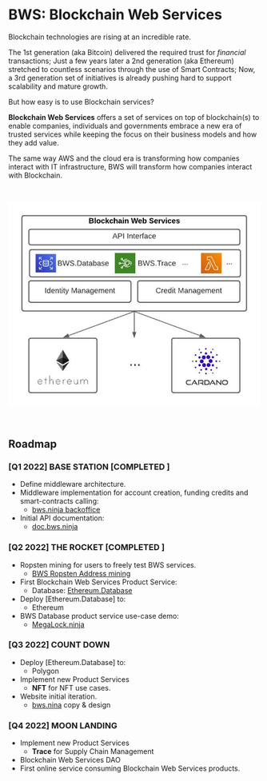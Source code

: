 <script src="https://kit.fontawesome.com/ed4fd3e862.js" crossorigin="anonymous"></script>

# BWS: Blockchain Web Services

Blockchain technologies are rising at an incredible rate.

The 1st generation (aka Bitcoin) delivered the required trust for _financial_ transactions; Just a few years later a 2nd generation (aka Ethereum) stretched to countless scenarios through the use of Smart Contracts; Now, a 3rd generation set of initiatives is already pushing hard to support scalability and mature growth.

But how easy is to use Blockchain services?

**Blockchain Web Services** offers a set of services on top of blockchain(s) to enable companies, individuals and governments embrace a new era of trusted services while keeping the focus on their business models and how they add value.

The same way AWS and the cloud era is transforming how companies interact with IT infrastructure, BWS will transform how companies interact with Blockchain.

<br/>

<p align="center">
  <img src="img/BWS_API_Layer.jpeg" />
</p>

<br/>

## <a name="roadmap"></a>Roadmap

### [Q1 2022] **BASE STATION** [COMPLETED <i class="fa-solid fa-rocket"></i>]

- Define middleware architecture.
- Middleware implementation for account creation, funding credits and smart-contracts calling:
  - [bws.ninja backoffice](https://bws.ninja/)
- Initial API documentation:
  - [doc.bws.ninja](https://doc.bws.ninja/)

### [Q2 2022] **THE ROCKET** [COMPLETED <i class="fa-solid fa-rocket"></i>]

- Ropsten mining for users to freely test BWS services.
  - [BWS Ropsten Address mining](https://ropsten.etherscan.io/address/0x9089Db83F0590EC2eD01A5Eb4F8584Dd6F4bDaC7#mine)
- First Blockchain Web Services Product Service:
  - Database: [Ethereum.Database](https://github.com/NachoColl/blockchain-web-services/tree/Ethereum.Database.Immutable/contracts/ethereum)
- Deploy [Ethereum.Database] to:
  - Ethereum
- BWS Database product service use-case demo:
  - [MegaLock.ninja](https://megalock.ninja)

### [Q3 2022] **COUNT DOWN**

- Deploy [Ethereum.Database] to:
  - Polygon
- Implement new Product Services
  - **NFT** for NFT use cases.
- Website initial iteration.
  - [bws.nina](https://bws.ninja/) copy & design

### [Q4 2022] **MOON LANDING**

- Implement new Product Services
  - **Trace** for Supply Chain Management
- Blockchain Web Services DAO
- First online service consuming Blockchain Web Services products.
